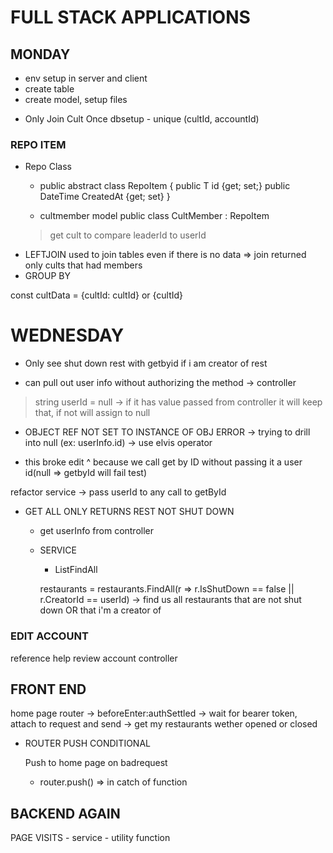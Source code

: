 # FULL STACK APPLICATIONS

## MONDAY

  - env setup in server and client
  - create table
  - create model, setup files

<!-- NOTE LinearGradient reference on Home page of InstaCult might fix inheritance on DnD Homepage -->


 - Only Join Cult Once
dbsetup - unique (cultId, accountId)

### REPO ITEM

- Repo Class
  - public abstract class RepoItem<T>
  {
    public T id {get; set;}
    public DateTime CreatedAt {get; set}
  }

  - cultmember model
  public class CultMember : RepoItem<int>

  > get cult to compare leaderId to userId


<!-- NOTE REFERENCE CULTIST FOR SHOWING ALL MEMBERS OF A CULT -->


<!-- NOTE cultMembersRepo getCult SQL REFERENCE FOR MEMBER COUNT AND LEFTJOIN-->

- LEFTJOIN used to join tables even if there is no data => join returned only cults that had members
- GROUP BY 

const cultData = {cultId: cultId} or {cultId}

# WEDNESDAY

<!-- SECTION -->
  - Only see shut down rest with getbyid if i am creator of rest

<!-- NOTE REFERENCE HELP_REVIEWS -> GETBYID -->

 - can pull out user info without authorizing the method -> controller

> string userId = null -> if it has value passed from controller it will keep that, if not will assign to null

<!-- REVIEW -->
 - OBJECT REF NOT SET TO INSTANCE OF OBJ ERROR -> trying to drill into null (ex: userInfo.id) -> use elvis operator

- this broke edit ^ because we call get by ID without passing it a user id(null => getbyId will fail test)

refactor service -> pass userId to any call to getById

- GET ALL ONLY RETURNS REST NOT SHUT DOWN
  - get userInfo from controller

  - SERVICE
    - List<T>FindAll

    restaurants = restaurants.FindAll(r => r.IsShutDown == false || r.CreatorId == userId) -> find us all restaurants that are not shut down OR that i'm a creator of

### EDIT ACCOUNT 
  reference help review account controller

## FRONT END

  home page router -> beforeEnter:authSettled -> wait for bearer token, attach to request and send -> get my restaurants wether opened or closed

  - ROUTER PUSH CONDITIONAL

    Push to home page on badrequest
      - router.push()  => in catch of function

  ## BACKEND AGAIN
  
  PAGE VISITS
    - service - utility function



